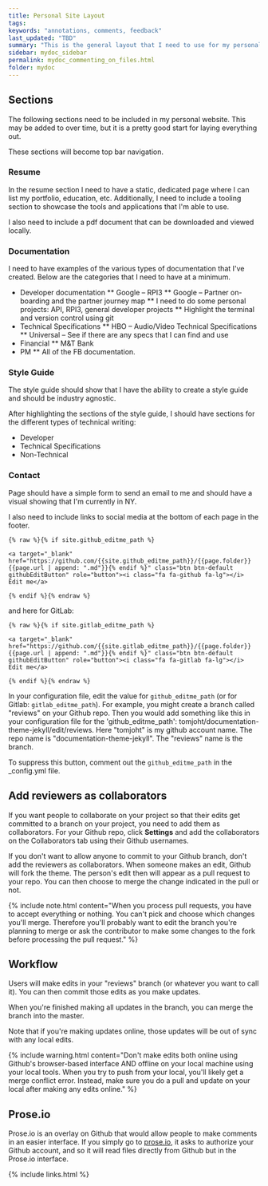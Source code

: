 ```yaml
---
title: Personal Site Layout
tags:
keywords: "annotations, comments, feedback"
last_updated: "TBD"
summary: "This is the general layout that I need to use for my personal site."
sidebar: mydoc_sidebar
permalink: mydoc_commenting_on_files.html
folder: mydoc
---
```


## Sections

The following sections need to be included in my personal website. This may be added to over time, but it is a pretty good start for laying everything out.

These sections will become top bar navigation.


### Resume

In the resume section I need to have a static, dedicated page where I can list my portfolio, education, etc. Additionally, I need to include a tooling section to showcase the tools and applications that I'm able to use.

I also need to include a pdf document that can be downloaded and viewed locally.

### Documentation

I need to have examples of the various types of documentation that I've created. Below are the categories that I need to have at a minimum.

* Developer documentation
** Google – RPI3
** Google – Partner on-boarding and the partner journey map
** I need to do some personal projects: API, RPI3, general developer projects
** Highlight the terminal and version control using git
* Technical Specifications
** HBO – Audio/Video Technical Specifications
** Universal – See if there are any specs that I can find and use
* Financial
** M&T Bank
* PM
** All of the FB documentation.

### Style Guide

The style guide should show that I have the ability to create a style guide and should be industry agnostic.

After highlighting the sections of the style guide, I should have sections for the different types of technical writing:

* Developer
* Technical Specifications
* Non-Technical

### Contact 

Page should have a simple form to send an email to me and should have a visual showing that I'm currently in NY.

I also need to include links to social media at the bottom of each page in the footer.

```
{% raw %}{% if site.github_editme_path %}

<a target="_blank" href="https://github.com/{{site.github_editme_path}}/{{page.folder}}{{page.url | append: ".md"}}{% endif %}" class="btn btn-default githubEditButton" role="button"><i class="fa fa-github fa-lg"></i> Edit me</a>

{% endif %}{% endraw %}
```

and here for GitLab:


```
{% raw %}{% if site.gitlab_editme_path %}

<a target="_blank" href="https://github.com/{{site.gitlab_editme_path}}/{{page.folder}}{{page.url | append: ".md"}}{% endif %}" class="btn btn-default githubEditButton" role="button"><i class="fa fa-gitlab fa-lg"></i> Edit me</a>

{% endif %}{% endraw %}
```

In your configuration file, edit the value for `github_editme_path` (or for Gitlab: `gitlab_editme_path`). For example, you might create a branch called "reviews" on your Github repo. Then you would add something like this in your configuration file for the 'github_editme_path': tomjoht/documentation-theme-jekyll/edit/reviews. Here "tomjoht" is my github account name. The repo name is "documentation-theme-jekyll". The "reviews" name is the branch.

To suppress this button, comment out the `github_editme_path` in the \_config.yml file.

## Add reviewers as collaborators

If you want people to collaborate on your project so that their edits get committed to a branch on your project, you need to add them as collaborators. For your Github repo, click **Settings** and add the collaborators on the Collaborators tab using their Github usernames.

If you don't want to allow anyone to commit to your Github branch, don't add the reviewers as collaborators. When someone makes an edit, Github will fork the theme. The person's edit then will appear as a pull request to your repo. You can then choose to merge the change indicated in the pull or not.

{% include note.html content="When you process pull requests, you have to accept everything or nothing. You can't pick and choose which changes you'll merge. Therefore you'll probably want to edit the branch you're planning to merge or ask the contributor to make some changes to the fork before processing the pull request." %}


## Workflow

Users will make edits in your "reviews" branch (or whatever you want to call it). You can then commit those edits as you make updates.

When you're finished making all updates in the branch, you can merge the branch into the master.

Note that if you're making updates online, those updates will be out of sync with any local edits.

{% include warning.html content="Don't make edits both online using Github's browser-based interface AND offline on your local machine using your local tools. When you try to push from your local, you'll likely get a merge conflict error. Instead, make sure you do a pull and update on your local after making any edits online." %}

## Prose.io

 Prose.io is an overlay on Github that would allow people to make comments in an easier interface. If you simply go to [prose.io](http://prose.io), it asks to authorize your Github account, and so it will read files directly from Github but in the Prose.io interface.

 {% include links.html %}
